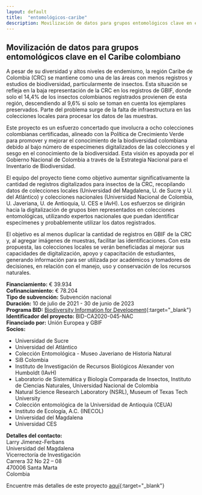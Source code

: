 ```yaml
---
layout: default
title:  "entomológicos-caribe"
description: Movilización de datos para grupos entomológicos clave en el Caribe colombiano
---
```


## Movilización de datos para grupos entomológicos clave en el Caribe colombiano

A pesar de su diversidad y altos niveles de endemismo, la región Caribe de Colombia (CRC) se mantiene como una de las áreas con menos registros y estudios de biodiversidad, particularmente de insectos. Esta situación se refleja en la baja representación de la CRC en los registros de GBIF, donde solo el 14,4% de los insectos colombianos registrados provienen de esta región, descendiendo al 9,6% si solo se toman en cuenta los ejemplares preservados. Parte del problema surge de la falta de infraestructura en las colecciones locales para procesar los datos de las muestras.

Este proyecto es un esfuerzo concertado que involucra a ocho colecciones colombianas certificadas, alineado con la Política de Crecimiento Verde para promover y mejorar el conocimiento de la biodiversidad colombiana debido al bajo número de especímenes digitalizados de las colecciones y el sesgo en el conocimiento de la biodiversidad. Esta visión es apoyada por el Gobierno Nacional de Colombia a través de la Estrategia Nacional para el Inventario de Biodiversidad.

El equipo del proyecto tiene como objetivo aumentar significativamente la cantidad de registros digitalizados para insectos de la CRC, recopilando datos de colecciones locales (Universidad del Magdalena, U. de Sucre y U. del Atlántico) y colecciones nacionales (Universidad Nacional de Colombia, U. Javeriana, U. de Antioquia, U. CES e IAvH). Los esfuerzos se dirigirán hacia la digitalización de grupos bien representados en colecciones entomológicas, utilizando expertos nacionales que puedan identificar especímenes y probablemente utilizar los datos registrados.

El objetivo es al menos duplicar la cantidad de registros en GBIF de la CRC y, al agregar imágenes de muestras, facilitar las identificaciones. Con esta propuesta, las colecciones locales se verán beneficiadas al mejorar sus capacidades de digitalización, apoyo y capacitación de estudiantes, generando información para ser utilizada por académicos y tomadores de decisiones, en relación con el manejo, uso y conservación de los recursos naturales.


**Financiamiento:** € 39.934  
**Cofinanciamiento:** € 78.204  
**Tipo de subvención:** Subvención nacional  
**Duración:** 10 de julio de 2021 - 30 de junio de 2023  
**Programa BID:** [Biodiversity Information for Development](https://www.gbif.org/es/programme/82243){:target="_blank"}  
**Identificador del proyecto:** BID-CA2020-045-NAC  
**Financiado por:** Unión Europea y GBIF  
**Socios:**
- Universidad de Sucre   
- Universidad del Atlántico  
- Colección Entomológica - Museo Javeriano de Historia Natural   
- SiB Colombia  
- Instituto de Investigación de Recursos Biológicos Alexander von Humboldt (IAvH)
- Laboratorio de Sistemática y Biología Comparada de Insectos, Instituto de Ciencias Naturales, Universidad Nacional de Colombia  
- Natural Science Research Laboratory (NSRL), Museum of Texas Tech University  
- Colección entomológica de la Universidad de Antioquia (CEUA)  
- Instituto de Ecología, A.C. (INECOL)    
- Universidad del Magdalena  
- Universidad CES

**Detalles del contacto:**  
Larry Jimenez-Ferbans  
Universidad del Magdalena  
Vicerrectoría de Investigación  
Carrera 32 No 22 – 08  
470006 Santa Marta  
Colombia

Encuentre más detalles de este proyecto [aquí](https://www.gbif.org/es/project/BID-CA2020-045-NAC/data-mobilization-for-key-entomological-groups-across-caribbean-colombia){:target="_blank"} 
